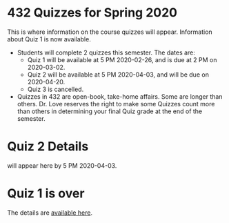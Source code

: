 # 432 Quizzes for Spring 2020

This is where information on the course quizzes will appear. Information about Quiz 1 is now available.

- Students will complete 2 quizzes this semester. The dates are:
    - Quiz 1 will be available at 5 PM 2020-02-26, and is due at 2 PM on 2020-03-02.
    - Quiz 2 will be available at 5 PM 2020-04-03, and will be due on 2020-04-20.
    - Quiz 3 is cancelled.
- Quizzes in 432 are open-book, take-home affairs. Some are longer than others. Dr. Love reserves the right to make some Quizzes count more than others in determining your final Quiz grade at the end of the semester.

# Quiz 2 Details

will appear here by 5 PM 2020-04-03.

# Quiz 1 is over

The details are [available here](https://github.com/THOMASELOVE/2020-432/blob/master/quizzes/postquiz1/README.md).

